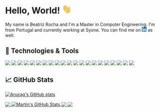 # Hello, World! <img src="wave.gif" width="30px" height="30px" />

My name is Beatriz Rocha and I'm a Master in Computer Engineering. I'm from Portugal and currently working at Syone. You can find me on [![LinkedIn][3.2]][3] as well.

## 🔧 Technologies & Tools
![](https://img.shields.io/badge/Code-C-informational?style=flat&logo=c&logoColor=white&color=cfa1c7)
![](https://img.shields.io/badge/Code-Haskell-informational?style=flat&logo=haskell&logoColor=white&color=cfa1c7)
![](https://img.shields.io/badge/Code-Python-informational?style=flat&logo=python&logoColor=white&color=cfa1c7)
![](https://img.shields.io/badge/Code-R-informational?style=flat&logo=r&logoColor=white&color=cfa1c7)
![](https://img.shields.io/badge/DB-MongoDB-informational?style=flat&logo=mongodb&logoColor=white&color=cfa1c7)
![](https://img.shields.io/badge/DB-MySQL-informational?style=flat&logo=mysql&logoColor=white&color=cfa1c7)
![](https://img.shields.io/badge/DB-Neo4j-informational?style=flat&logo=neo4j&logoColor=white&color=cfa1c7)
![](https://img.shields.io/badge/DB-Oracle-informational?style=flat&logo=oracle&logoColor=white&color=cfa1c7)
![](https://img.shields.io/badge/DB-PostreSQL-informational?style=flat&logo=postgresql&logoColor=white&color=cfa1c7)
![](https://img.shields.io/badge/OS-Linux-informational?style=flat&logo=linux&logoColor=white&color=cfa1c7)
![](https://img.shields.io/badge/OS-macOS-informational?style=flat&logo=macos&logoColor=white&color=cfa1c7)
![](https://img.shields.io/badge/Tool-FastAPI-informational?style=flat&logo=fastapi&logoColor=white&color=cfa1c7)
![](https://img.shields.io/badge/Tool-Git-informational?style=flat&logo=git&logoColor=white&color=cfa1c7)
![](https://img.shields.io/badge/Tool-NumPy-informational?style=flat&logo=numpy&logoColor=white&color=cfa1c7)
![](https://img.shields.io/badge/Tool-pandas-informational?style=flat&logo=pandas&logoColor=white&color=cfa1c7)
![](https://img.shields.io/badge/Tool-PowerBI-informational?style=flat&logo=powerbi&logoColor=white&color=cfa1c7)
![](https://img.shields.io/badge/Tool-scikit-learn-informational?style=flat&logo=sklearn&logoColor=white&color=cfa1c7)
![](https://img.shields.io/badge/Tool-SciPy-informational?style=flat&logo=scipy&logoColor=white&color=cfa1c7)
![](https://img.shields.io/badge/Tool-spaCy-informational?style=flat&logo=spacy&logoColor=white&color=cfa1c7)
![](https://img.shields.io/badge/Tool-Tableau-informational?style=flat&logo=tableau&logoColor=white&color=cfa1c7)
![](https://img.shields.io/badge/Tool-TensorFlow-informational?style=flat&logo=tensorflow&logoColor=white&color=cfa1c7)

## &#x1f4c8; GitHub Stats

[![Anurag's GitHub stats](https://github-readme-stats.vercel.app/api?username=beatrizfrocha&theme=material-palenight)](https://github.com/anuraghazra/github-readme-stats)




<a href="https://github.com/MartinHeinz/MartinHeinz">
  <img align="center" src="https://github-readme-stats.vercel.app/api/top-langs/?username=MartinHeinz&hide=java,html,tex&title_color=ffffff&text_color=c9cacc&icon_color=2bbc8a&bg_color=1d1f21&langs_count=3" />
</a>
<a href="https://github.com/MartinHeinz/MartinHeinz">
  <img align="center" src="https://github-readme-stats.vercel.app/api?username=MartinHeinz&show_icons=true&line_height=27&count_private=true&title_color=ffffff&text_color=c9cacc&icon_color=2bbc8a&bg_color=1d1f21" alt="Martin's GitHub Stats" />
</a>

<a href="https://github.com/MartinHeinz/python-project-blueprint">
  <img align="center" src="https://github-readme-stats.vercel.app/api/pin/?username=MartinHeinz&repo=python-project-blueprint&title_color=ffffff&text_color=c9cacc&icon_color=2bbc8a&bg_color=1d1f21" />
</a>


<a href="https://github.com/MartinHeinz/go-project-blueprint">
  <img align="center" src="https://github-readme-stats.vercel.app/api/pin/?username=MartinHeinz&repo=go-project-blueprint&title_color=ffffff&text_color=c9cacc&icon_color=2bbc8a&bg_color=1d1f21" />
</a>    

<!-- links to social media icons -->

<!-- icons with padding -->

[1.1]: http://i.imgur.com/tXSoThF.png (twitter icon with padding)
[2.1]: http://i.imgur.com/0o48UoR.png (github icon with padding)

<!-- icons without padding -->

[1.2]: http://i.imgur.com/wWzX9uB.png (twitter icon without padding)
[2.2]: http://i.imgur.com/9I6NRUm.png (github icon without padding)
[3.2]: linkedin.png (LinkedIn icon without padding)


<!-- links to your social media accounts -->

[1]: https://twitter.com/Martin_Heinz_
[2]: https://github.com/MartinHeinz
[3]: https://www.linkedin.com/in/beatrizfrocha/


<!-- Resources -->
<!-- Icons: https://simpleicons.org/ -->
<!-- GitHub Stats: https://github.com/anuraghazra/github-readme-stats -->
<!-- Emojis: https://emojipedia.org/emoji/ -->
<!-- HTML Emojis: https://www.fileformat.info/index.htm -->
<!-- Shields: https://shields.io/ -->
<!-- Awesome GitHub Profile README: https://github.com/abhisheknaiidu/awesome-github-profile-readme -->
